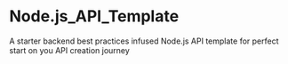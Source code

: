 # Node.js_API_Template
A starter backend best practices infused Node.js API template for perfect start on you API creation journey 
